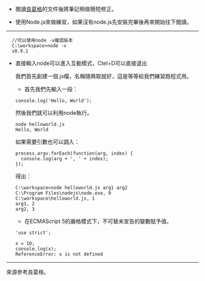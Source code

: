 - 閱讀[良葛格](https://openhome.cc/Gossip/ECMAScript/GettingStartedECMAScript5.html)的文件後將筆記稍做簡短修正。

- 使用Node.js來做練習，如果沒有node.js先安裝完畢後再來開始往下閱讀。

***

```
  //可以使用node -v確認版本
  C:\workspace>node -v
  v8.9.1
```

- 直接輸入node可以進入互動模式，Ctel+D可以直接退出
  
  我們首先創建一個.js檔，名稱隨興取就好，這是等等給我們練習跑程式用。

  - 首先我們先輸入一段：

  ```
  console.log('Hello, World');
  ```

  然後我們就可以利用node執行。

  ```
  node helloworld.js
  Hello, World
  ```

  如果需要引數也可以調入：

  ```
  process.argv.forEach(function(arg, index) {
    console.log(arg + ', ' + index);
  });
  ```

  得出：

  ```
  C:\workspace>node helloworld.js arg1 arg2
  C:\Program Files\nodejs\node.exe, 0
  C:\workspace\helloworld.js, 1
  arg1, 2
  arg2, 3
  ```

  - 在ECMAScript 5的嚴格模式下，不可替未宣告的變數賦予值。

  ```
  'use strict';

  x = 10;
  console.log(x);
  ReferenceError: x is not defined
  ```

***

來源參考良葛格。